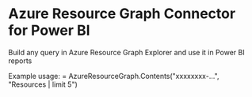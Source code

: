 # Azure Resource Graph Connector for Power BI

Build any query in Azure Resource Graph Explorer and use it in Power BI reports

Example usage:
= AzureResourceGraph.Contents("xxxxxxxx-...", "Resources | limit 5")
